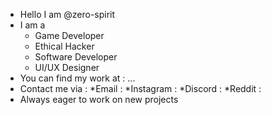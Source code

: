 - Hello I am @zero-spirit
- I am a
  * Game Developer
  * Ethical Hacker
  * Software Developer
  * UI/UX Designer
- You can find my work at : ...
- Contact me via :
    *Email : 
    *Instagram :
    *Discord : 
    *Reddit : 
- Always eager to work on new projects

<!--
**zero-spirit/zero-spirit** is a ✨ _special_ ✨ repository because its `README.md` (this file) appears on your GitHub profile.

Here are some ideas to get you started:

- 🔭 I’m currently working on ...
- 🌱 I’m currently learning ...
- 👯 I’m looking to collaborate on ...
- 🤔 I’m looking for help with ...
- 💬 Ask me about ...
- 📫 How to reach me: ...
- 😄 Pronouns: ...
- ⚡ Fun fact: ...
-->
